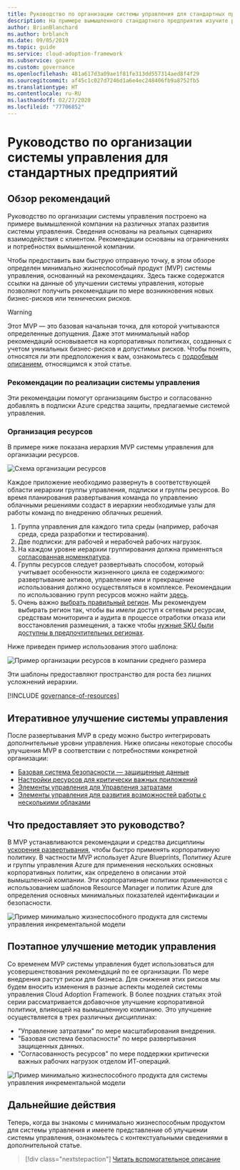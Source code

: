 ```yaml
---
title: Руководство по организации системы управления для стандартных предприятий
description: На примере вымышленного стандартного предприятия изучите различные этапы развития системы управления, необходимые для создания минимально жизнеспособного продукта (MVP) на основе рекомендаций.
author: BrianBlanchard
ms.author: brblanch
ms.date: 09/05/2019
ms.topic: guide
ms.service: cloud-adoption-framework
ms.subservice: govern
ms.custom: governance
ms.openlocfilehash: 481a617d3a09ae1f81fe313dd557314aed8f4f29
ms.sourcegitcommit: af45c1c027d7246d1a6e4ec248406fb9a8752fb5
ms.translationtype: HT
ms.contentlocale: ru-RU
ms.lasthandoff: 02/27/2020
ms.locfileid: "77706852"
---
```

# <a name="standard-enterprise-governance-guide"></a>Руководство по организации системы управления для стандартных предприятий

## <a name="overview-of-best-practices"></a>Обзор рекомендаций

Руководство по организации системы управления построено на примере вымышленной компании на различных этапах развития системы управления. Сведения основаны на реальных сценариях взаимодействия с клиентом. Рекомендации основаны на ограничениях и потребностях вымышленной компании.

Чтобы предоставить вам быструю отправную точку, в этом обзоре определен минимально жизнеспособный продукт (MVP) системы управления, основанный на рекомендациях. Здесь также содержатся ссылки на данные об улучшении системы управления, которые позволяют получить рекомендации по мере возникновения новых бизнес-рисков или технических рисков.

> [!WARNING]
> Этот MVP — это базовая начальная точка, для которой учитываются определенные допущения. Даже этот минимальный набор рекомендаций основывается на корпоративных политиках, созданных с учетом уникальных бизнес-рисков и допустимых рисков. Чтобы понять, относятся ли эти предположения к вам, ознакомьтесь с [подробным описанием](./narrative.md), относящимся к этой статье.

### <a name="governance-best-practices"></a>Рекомендации по реализации системы управления

Эти рекомендации помогут организациям быстро и согласованно добавлять в подписки Azure средства защиты, предлагаемые системой управления.

### <a name="resource-organization"></a>Организация ресурсов

В примере ниже показана иерархия MVP системы управления для организации ресурсов.

![Схема организации ресурсов](../../../_images/govern/resource-organization.png)

Каждое приложение необходимо развернуть в соответствующей области иерархии группы управления, подписки и группы ресурсов. Во время планирования развертывания команда по управлению облачными решениями создаст в иерархии необходимые узлы для работы команд по внедрению облачных решений.

1. Группа управления для каждого типа среды (например, рабочая среда, среда разработки и тестирования).
2. Две подписки: для рабочей и нерабочей рабочих нагрузок.
3. На каждом уровне иерархии группирования должна применяться [согласованная номенклатура](../../../ready/azure-best-practices/naming-and-tagging.md).
4. Группы ресурсов следует развертывать способом, который учитывает особенности жизненного цикла ее содержимого: развертывание активов, управление ими и прекращение использования должно осуществляться в комплексе. Рекомендации по использованию групп ресурсов можно найти [здесь](../../../decision-guides/resource-consistency/index.md).
5. Очень важно [выбрать правильный регион](../../../decision-guides/regions/index.md). Мы рекомендуем выбирать регион так, чтобы вы имели доступ к сетевым ресурсам, средствам мониторинга и аудита в процессе отработки отказа или восстановления размещения, а также чтобы [нужные SKU были доступны в предпочтительных регионах](https://azure.microsoft.com/global-infrastructure/services).

Ниже приведен пример использования этого шаблона:

![Пример организации ресурсов в компании среднего размера](../../../_images/govern/mid-market-resource-organization.png)

Эти шаблоны предоставляют пространство для роста без лишних усложнений иерархии.

[!INCLUDE [governance-of-resources](../../../../includes/caf-governance-of-resources.md)]

## <a name="iterative-governance-improvements"></a>Итеративное улучшение системы управления

После развертывания MVP в среду можно быстро интегрировать дополнительные уровни управления. Ниже описаны некоторые способы улучшения MVP в соответствии с потребностями конкретной организации:

- [Базовая система безопасности — защищенные данные](./security-baseline-improvement.md)
- [Настройки ресурсов для критически важных приложений](./resource-consistency-improvement.md)
- [Элементы управления для Управления затратами](./cost-management-improvement.md)
- [Элементы управления для развития возможностей работы с несколькими облаками](./multicloud-improvement.md)

<!-- markdownlint-disable MD026 -->

## <a name="what-does-this-guidance-provide"></a>Что предоставляет это руководство?

В MVP устанавливаются рекомендации и средства дисциплины [ускорения развертывания](../../deployment-acceleration/index.md), чтобы быстро применять корпоративную политику. В частности MVP использует Azure Blueprints, Политику Azure и группы управления Azure для применения нескольких основных корпоративных политик, как определено в описании этой вымышленной компании. Эти корпоративные политики применяются с использованием шаблонов Resource Manager и политик Azure для определения основных минимальных показателей идентификации и безопасности.

![Пример минимально жизнеспособного продукта для системы управления инкрементальной модели](../../../_images/govern/governance-mvp.png)

## <a name="incremental-improvement-of-governance-practices"></a>Поэтапное улучшение методик управления

Со временем MVP системы управления будет использоваться для усовершенствования рекомендаций по ее организации. По мере внедрения растут риски для бизнеса. Для снижения этих рисков мы будем вносить изменения в разные аспекты моделей системы управления Cloud Adoption Framework. В более поздних статьях этой серии рассматривается добавочное улучшение корпоративной политики, влияющей на вымышленную компанию. Это улучшение осуществляется в трех различных дисциплинах:

- "Управление затратами" по мере масштабирования внедрения.
- "Базовая система безопасности" по мере развертывания защищенных данных.
- "Согласованность ресурсов" по мере поддержки критически важных рабочих нагрузок отделом ИТ-операций.

![Пример минимально жизнеспособного продукта для системы управления инкрементальной модели](../../../_images/govern/governance-improvement.png)

## <a name="next-steps"></a>Дальнейшие действия

Теперь, когда вы знакомы с минимально жизнеспособным продуктом для системы управления и имеете представление об улучшении системы управления, ознакомьтесь с контекстуальными сведениями в дополнительной статье.

> [!div class="nextstepaction"]
> [Читать вспомогательное описание](./narrative.md)
